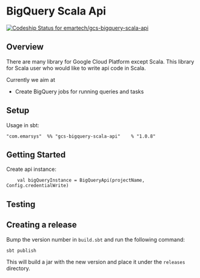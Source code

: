# BigQuery Scala Api

[ ![Codeship Status for emartech/gcs-bigquery-scala-api](https://app.codeship.com/projects/68e10a10-121a-0135-5667-2a4a553df23d/status?branch=master)](https://app.codeship.com/projects/216915)


## Overview
There are many library for Google Cloud Platform except Scala. This library for Scala user who would like to write api code in Scala.


Currently we aim at 
 * Create BigQuery jobs for running queries and tasks
 

## Setup

Usage in sbt:

```"com.emarsys"  %% "gcs-bigquery-scala-api"    % "1.0.8" ```

## Getting Started
 Create api instance:
        
        val bigQueryInstance = BigQueryApi(projectName, Config.credentialWrite)

Testing
------------------

Creating a release
------------------

Bump the version number in `build.sbt` and run the following command:

    sbt publish

This will build a jar with the new version and place it under the `releases` directory.
